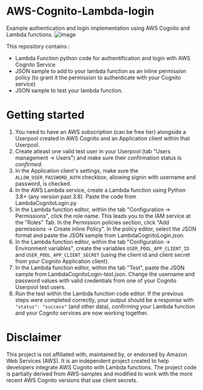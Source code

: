 # AWS-Cognito-Lambda-login

Example authentication and login implementation using AWS Cognito and Lambda functions.
![image](https://github.com/user-attachments/assets/6a276357-805b-4ab9-90d8-df944e29f25e)

This repository contains :

- Lambda Function python code for authentification and login with AWS Cognito Service
- JSON sample to add to your lambda function as an inline permission policy (to grant it the permission to authenticate with your Cognito service)
- JSON sample to test your lambda function.

# Getting started

1. You need to have an AWS subscription (can be free tier) alongside a Userpool created in AWS Cognito and an Application client within that Userpool.
2. Create atleast one valid test user in your Userpool (tab "Users management &rarr; Users") and make sure their confirmation status is _confirmed_.
3. In the Application client's settings, make sure the `ALLOW_USER_PASSWORD_AUTH` checkbox, allowing signin with username and password, is checked.
4. In the AWS Lambda service, create a Lambda function using Python 3.8+ (any version past 3.8). Paste the code from LambdaCognitoLogin.py
5. In the Lambda function editor, within the tab "Configuration &rarr; Permissions", click the role name. This leads you to the IAM service at the "Roles" Tab. In the Permission policies section, click "Add permissions &rarr; Create inline Policy". In the policy editor, select the JSON format and paste the JSON sample from LambdaCognitoLogin.json.
6. In the Lambda function editor, within the tab "Configuration &rarr; Environment variables", create the variables `USER_POOL_APP_CLIENT_ID` and `USER_POOL_APP_CLIENT_SECRET` (using the client id and client secret from your Cognito Application client).
7. In the Lambda function editor, within the tab "Test", paste the JSON sample from LambdaCognitoLogin-test.json. Change the username and password values with valid credentials from one of your Cognito Userpool test users.
8. Run the test within the Lambda function code editor. If the previous steps were completed correctly, your output should be a response with `"status": "success"` (and other data), confirming your Lambda function and your Cognito services are now working together.

# Disclaimer

This project is not affiliated with, maintained by, or endorsed by Amazon Web Services (AWS). It is an independent project created to help developers integrate AWS Cognito with Lambda functions. The project code is partially derived from AWS-samples and modified to work with the more recent AWS Cognito versions that use client secrets.
